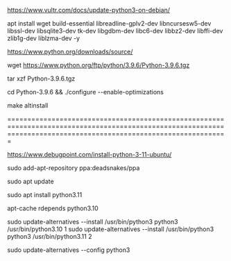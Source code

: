 https://www.vultr.com/docs/update-python3-on-debian/

apt install wget build-essential libreadline-gplv2-dev libncursesw5-dev libssl-dev libsqlite3-dev tk-dev libgdbm-dev libc6-dev libbz2-dev libffi-dev zlib1g-dev liblzma-dev -y

https://www.python.org/downloads/source/

wget https://www.python.org/ftp/python/3.9.6/Python-3.9.6.tgz

tar xzf Python-3.9.6.tgz

cd Python-3.9.6 && ./configure --enable-optimizations

make altinstall

===================================================================================================================================================================

https://www.debugpoint.com/install-python-3-11-ubuntu/

sudo add-apt-repository ppa:deadsnakes/ppa

sudo apt update 

sudo apt install python3.11

apt-cache rdepends python3.10

sudo update-alternatives --install /usr/bin/python3 python3 /usr/bin/python3.10 1
sudo update-alternatives --install /usr/bin/python3 python3 /usr/bin/python3.11 2

sudo update-alternatives --config python3